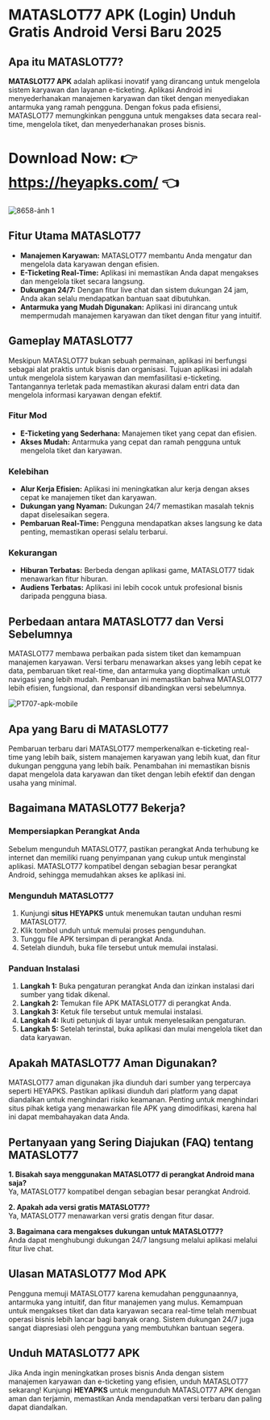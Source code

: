 # MATASLOT77 APK (Login) Unduh Gratis Android Versi Baru 2025

## Apa itu MATASLOT77?

**MATASLOT77 APK** adalah aplikasi inovatif yang dirancang untuk mengelola sistem karyawan dan layanan e-ticketing. Aplikasi Android ini menyederhanakan manajemen karyawan dan tiket dengan menyediakan antarmuka yang ramah pengguna. Dengan fokus pada efisiensi, MATASLOT77 memungkinkan pengguna untuk mengakses data secara real-time, mengelola tiket, dan menyederhanakan proses bisnis.

# Download Now: 👉 https://heyapks.com/ 👈
![8658-ảnh 1](https://github.com/user-attachments/assets/677465aa-df8b-458d-9751-a14a428a5fce)


## Fitur Utama MATASLOT77

- **Manajemen Karyawan:** MATASLOT77 membantu Anda mengatur dan mengelola data karyawan dengan efisien.
- **E-Ticketing Real-Time:** Aplikasi ini memastikan Anda dapat mengakses dan mengelola tiket secara langsung.
- **Dukungan 24/7:** Dengan fitur live chat dan sistem dukungan 24 jam, Anda akan selalu mendapatkan bantuan saat dibutuhkan.
- **Antarmuka yang Mudah Digunakan:** Aplikasi ini dirancang untuk mempermudah manajemen karyawan dan tiket dengan fitur yang intuitif.

## Gameplay MATASLOT77

Meskipun MATASLOT77 bukan sebuah permainan, aplikasi ini berfungsi sebagai alat praktis untuk bisnis dan organisasi. Tujuan aplikasi ini adalah untuk mengelola sistem karyawan dan memfasilitasi e-ticketing. Tantangannya terletak pada memastikan akurasi dalam entri data dan mengelola informasi karyawan dengan efektif.

### Fitur Mod

- **E-Ticketing yang Sederhana:** Manajemen tiket yang cepat dan efisien.
- **Akses Mudah:** Antarmuka yang cepat dan ramah pengguna untuk mengelola tiket dan karyawan.

### Kelebihan

- **Alur Kerja Efisien:** Aplikasi ini meningkatkan alur kerja dengan akses cepat ke manajemen tiket dan karyawan.
- **Dukungan yang Nyaman:** Dukungan 24/7 memastikan masalah teknis dapat diselesaikan segera.
- **Pembaruan Real-Time:** Pengguna mendapatkan akses langsung ke data penting, memastikan operasi selalu terbarui.

### Kekurangan

- **Hiburan Terbatas:** Berbeda dengan aplikasi game, MATASLOT77 tidak menawarkan fitur hiburan.
- **Audiens Terbatas:** Aplikasi ini lebih cocok untuk profesional bisnis daripada pengguna biasa.

## Perbedaan antara MATASLOT77 dan Versi Sebelumnya

MATASLOT77 membawa perbaikan pada sistem tiket dan kemampuan manajemen karyawan. Versi terbaru menawarkan akses yang lebih cepat ke data, pembaruan tiket real-time, dan antarmuka yang dioptimalkan untuk navigasi yang lebih mudah. Pembaruan ini memastikan bahwa MATASLOT77 lebih efisien, fungsional, dan responsif dibandingkan versi sebelumnya.

![PT707-apk-mobile](https://github.com/user-attachments/assets/1f42d12d-69ea-4b31-bed1-65b94607e270)


## Apa yang Baru di MATASLOT77

Pembaruan terbaru dari MATASLOT77 memperkenalkan e-ticketing real-time yang lebih baik, sistem manajemen karyawan yang lebih kuat, dan fitur dukungan pengguna yang lebih baik. Penambahan ini memastikan bisnis dapat mengelola data karyawan dan tiket dengan lebih efektif dan dengan usaha yang minimal.

## Bagaimana MATASLOT77 Bekerja?

### Mempersiapkan Perangkat Anda

Sebelum mengunduh MATASLOT77, pastikan perangkat Anda terhubung ke internet dan memiliki ruang penyimpanan yang cukup untuk menginstal aplikasi. MATASLOT77 kompatibel dengan sebagian besar perangkat Android, sehingga memudahkan akses ke aplikasi ini.

### Mengunduh MATASLOT77

1. Kunjungi **situs HEYAPKS** untuk menemukan tautan unduhan resmi MATASLOT77.
2. Klik tombol unduh untuk memulai proses pengunduhan.
3. Tunggu file APK tersimpan di perangkat Anda.
4. Setelah diunduh, buka file tersebut untuk memulai instalasi.

### Panduan Instalasi

1. **Langkah 1:** Buka pengaturan perangkat Anda dan izinkan instalasi dari sumber yang tidak dikenal.
2. **Langkah 2:** Temukan file APK MATASLOT77 di perangkat Anda.
3. **Langkah 3:** Ketuk file tersebut untuk memulai instalasi.
4. **Langkah 4:** Ikuti petunjuk di layar untuk menyelesaikan pengaturan.
5. **Langkah 5:** Setelah terinstal, buka aplikasi dan mulai mengelola tiket dan data karyawan.

## Apakah MATASLOT77 Aman Digunakan?

MATASLOT77 aman digunakan jika diunduh dari sumber yang terpercaya seperti HEYAPKS. Pastikan aplikasi diunduh dari platform yang dapat diandalkan untuk menghindari risiko keamanan. Penting untuk menghindari situs pihak ketiga yang menawarkan file APK yang dimodifikasi, karena hal ini dapat membahayakan data Anda.

## Pertanyaan yang Sering Diajukan (FAQ) tentang MATASLOT77

**1. Bisakah saya menggunakan MATASLOT77 di perangkat Android mana saja?**  
Ya, MATASLOT77 kompatibel dengan sebagian besar perangkat Android.

**2. Apakah ada versi gratis MATASLOT77?**  
Ya, MATASLOT77 menawarkan versi gratis dengan fitur dasar.

**3. Bagaimana cara mengakses dukungan untuk MATASLOT77?**  
Anda dapat menghubungi dukungan 24/7 langsung melalui aplikasi melalui fitur live chat.

## Ulasan MATASLOT77 Mod APK

Pengguna memuji MATASLOT77 karena kemudahan penggunaannya, antarmuka yang intuitif, dan fitur manajemen yang mulus. Kemampuan untuk mengakses tiket dan data karyawan secara real-time telah membuat operasi bisnis lebih lancar bagi banyak orang. Sistem dukungan 24/7 juga sangat diapresiasi oleh pengguna yang membutuhkan bantuan segera.

## Unduh MATASLOT77 APK

Jika Anda ingin meningkatkan proses bisnis Anda dengan sistem manajemen karyawan dan e-ticketing yang efisien, unduh MATASLOT77 sekarang! Kunjungi **HEYAPKS** untuk mengunduh MATASLOT77 APK dengan aman dan terjamin, memastikan Anda mendapatkan versi terbaru dan paling dapat diandalkan.
